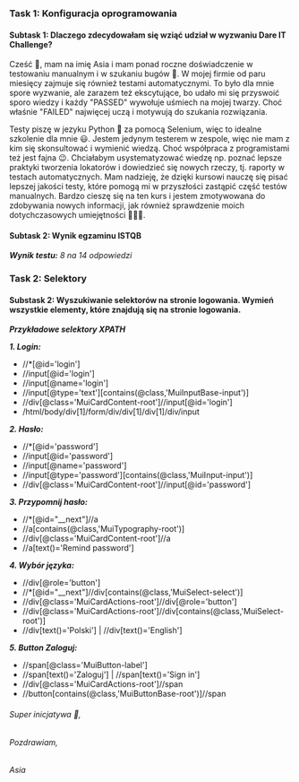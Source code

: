 
### **Task 1: Konfiguracja oprogramowania**
#### **Subtask 1: Dlaczego zdecydowałam się wziąć udział w wyzwaniu Dare IT Challenge?**

Cześć :wave:, mam na imię Asia i mam ponad roczne doświadczenie w testowaniu manualnym i w szukaniu bugów :bug:. W mojej firmie od paru miesięcy zajmuje się również testami automatycznymi.
To było dla mnie spore wyzwanie, ale zarazem też ekscytujące, bo udało mi się przyswoić sporo wiedzy i każdy "PASSED" wywołuje uśmiech na mojej twarzy. 
Choć właśnie "FAILED" najwięcej uczą i motywują do szukania rozwiązania.

Testy piszę w jezyku Python :snake: za pomocą Selenium, więc to idealne szkolenie dla mnie :smiley:. Jestem jedynym testerem w zespole, więc nie mam z kim się skonsultować i wymienić wiedzą.
Choć współpraca z programistami też jest fajna :wink:. Chciałabym usystematyzować wiedzę np. poznać lepsze praktyki tworzenia lokatorów i dowiedzieć się nowych rzeczy, tj. raporty w testach automatycznych.
Mam nadzieję, że dzięki kursowi nauczę się pisać lepszej jakości testy, które pomogą mi w przyszłości zastąpić część testów manualnych. 
Bardzo cieszę się na ten kurs i jestem zmotywowana do zdobywania nowych informacji, jak również sprawdzenie moich dotychczasowych umiejętności :muscle::woman_student:.

#### **Subtask 2: Wynik egzaminu ISTQB**
***Wynik testu:*** *8 na 14 odpowiedzi*

### **Task 2: Selektory**
#### **Substask 2: Wyszukiwanie selektorów na stronie logowania. Wymień wszystkie elementy, które znajdują się na stronie logowania.**

***Przykładowe selektory XPATH***

***1. Login:***
- //*[@id='login']
- //input[@id='login']
- //input[@name='login']
- //input[@type='text'][contains(@class,'MuiInputBase-input')]
- //div[@class='MuiCardContent-root']//input[@id='login']
- /html/body/div[1]/form/div/div[1]/div[1]/div/input

***2. Hasło:***
- //*[@id='password']
- //input[@id='password']
- //input[@name='password']
- //input[@type='password'][contains(@class,'MuiInput-input')]
- //div[@class='MuiCardContent-root']//input[@id='password']

***3. Przypomnij hasło:***
- //*[@id="__next"]//a
- //a[contains(@class,'MuiTypography-root')]
- //div[@class='MuiCardContent-root']//a
- //a[text()='Remind password']

***4. Wybór języka:***
- //div[@role='button']
- //*[@id="__next"]//div[contains(@class,'MuiSelect-select')]
- //div[@class='MuiCardActions-root']//div[@role='button']
- //div[@class='MuiCardActions-root']//div[contains(@class,'MuiSelect-root')]
- //div[text()='Polski'] | //div[text()='English'] 

***5. Button Zaloguj:***
- //span[@class='MuiButton-label']
- //span[text()='Zaloguj'] | //span[text()='Sign in']
- //div[@class='MuiCardActions-root']//span
- //button[contains(@class,'MuiButtonBase-root')]//span

###### *Super inicjatywa :sunflower:,*
###### *Pozdrawiam,*
###### *Asia*
